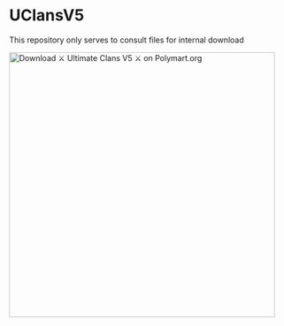 # UClansV5

This repository only serves to consult files for internal download


[<img src="https://images.polymart.org/resource/1162/default.jpg" width="480" alt="Download ⚔ Ultimate Clans V5 ⚔ on Polymart.org" title="Download ⚔ Ultimate Clans V5 ⚔ on Polymart.org">](https://polymart.org/resource/ultimate-clans-v5.1162?utm_source=product-materials-image&utm_medium=referral&utm_campaign=product-1162-materials-image-default&utm_content=product-1162-user-5136-markdown)
